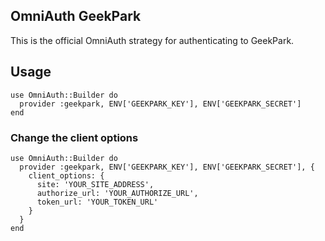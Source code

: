 ## OmniAuth GeekPark

This is the official OmniAuth strategy for authenticating to GeekPark.

## Usage
```
use OmniAuth::Builder do
  provider :geekpark, ENV['GEEKPARK_KEY'], ENV['GEEKPARK_SECRET']
end
```
### Change the client options
```
use OmniAuth::Builder do
  provider :geekpark, ENV['GEEKPARK_KEY'], ENV['GEEKPARK_SECRET'], {
    client_options: {
      site: 'YOUR_SITE_ADDRESS',
      authorize_url: 'YOUR_AUTHORIZE_URL',
      token_url: 'YOUR_TOKEN_URL'
    }
  }
end
```

